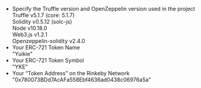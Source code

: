 - Specify the Truffle version and OpenZeppelin version used in the project  
  Truffle v5.1.7 (core: 5.1.7)  
  Solidity v0.5.12 (solc-js)  
  Node v10.18.0  
  Web3.js v1.2.1  
  Openzeppelin-solidity v2.4.0  
- Your ERC-721 Token Name  
  "Yuikie"
- Your ERC-721 Token Symbol  
  "YKE"
- Your “Token Address” on the Rinkeby Network  
  "0x780073BDd7AcAFa558Ebf4636ad0438c06976a5a"
